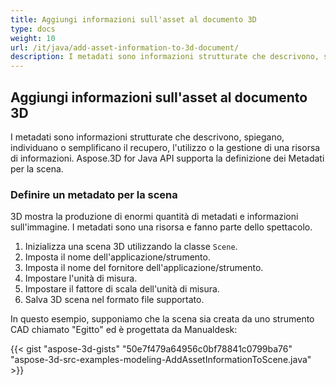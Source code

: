 ```yaml
---
title: Aggiungi informazioni sull'asset al documento 3D
type: docs
weight: 10
url: /it/java/add-asset-information-to-3d-document/
description: I metadati sono informazioni strutturate che descrivono, spiegano, individuano o semplificano il recupero, l'utilizzo o la gestione di una risorsa di informazioni. Aspose.3D for Java API supporta la definizione dei Metadati per la scena.
---
```

##  **Aggiungi informazioni sull'asset al documento 3D**
I metadati sono informazioni strutturate che descrivono, spiegano, individuano o semplificano il recupero, l'utilizzo o la gestione di una risorsa di informazioni. Aspose.3D for Java API supporta la definizione dei Metadati per la scena.
###  **Definire un metadato per la scena**
3D mostra la produzione di enormi quantità di metadati e informazioni sull'immagine. I metadati sono una risorsa e fanno parte dello spettacolo.

1. Inizializza una scena 3D utilizzando la classe `Scene`.
1. Imposta il nome dell'applicazione/strumento.
1. Imposta il nome del fornitore dell'applicazione/strumento.
1. Impostare l'unità di misura.
1. Impostare il fattore di scala dell'unità di misura.
1. Salva 3D scena nel formato file supportato.

In questo esempio, supponiamo che la scena sia creata da uno strumento CAD chiamato "Egitto" ed è progettata da Manualdesk:

{{< gist "aspose-3d-gists" "50e7f479a64956c0bf78841c0799ba76" "aspose-3d-src-examples-modeling-AddAssetInformationToScene.java" >}}

